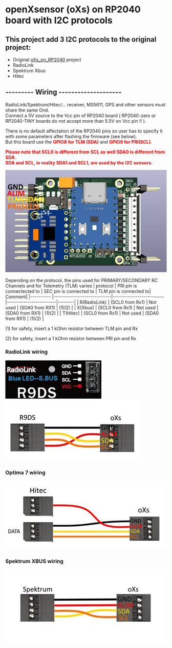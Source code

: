 # openXsensor (oXs) on RP2040 board with I2C protocols

## This project add 3 I2C protocols to the original project:
- Original [oXs_on_RP2040](https://github.com/mstrens/oXs_on_RP2040/tree/test) project
- RadioLink
- Spektrum Xbus
- Hitec 

## --------- Wiring --------------------

RadioLink/Spektrum/Hitec/... receiver, MS5611, GPS and other sensors must share the same Gnd.  
Connect a 5V source to the Vcc pin of RP2040 board ( RP2040-zero or RP2040-TINY boards do not accept more than 5.5V on Vcc pin !! ).  

There is no default affectation of the RP2040 pins so user has to specify it with some parameters after flashing the firmware (see below).  
But this board use the <font color=red>**GPIO8 for TLM (SDA)**</font> and <font color=red>**GPIO9 for PRI(SCL)**.</font>  

<font color=red>**Please note that SCL0 is different from SCL as well SDA0 is different from SDA**.</font>  
<font color=red>**SDA and SCL, in reality SDA1 and SCL1, are used by the I2C sensors**.</font>  

![I2C Wiring](https://github.com/pierrotm777/oXs-RP2040-i2c/blob/main/oXsRP2040Full_I2C.jpg)

Depending on the protocol, the pins used for PRIMARY/SECONDARY RC Channels and for Telemetry (TLM) varies
| protocol       | PRI pin is connectected to | SEC pin is connected to | TLM pin is connected to| Comment|
|----------      |----------------------------|-------------------------|------------------------|--------|
| R(RadioLink)   |    (SCL0 from Rx1)         |     Not used            | (SDA0 from RX1)        | (1)(2) |
| X(Xbus)        |    (SCL0 from Rx1)         |     Not used            | (SDA0 from RX1)        | (1)(2) |
| T(Hitec)       |    (SCL0 from Rx1)         |     Not used            | (SDA0 from RX1)        | (1)(2) |

(1) for safety, insert a 1 kOhm resistor between TLM pin and Rx 

(2) for safety, insert a 1 kOhm resistor between PRI pin and Rx

### RadioLink wiring
![R9DS](https://github.com/pierrotm777/oXs-RP2040-i2c/blob/main/RadioLink_R9DS.jpg)
![Connection](https://github.com/pierrotm777/oXs-RP2040-i2c/blob/main/RadioLink_Telemetry.jpg)  

### Optima 7 wiring
![Optima 7](https://github.com/pierrotm777/oXs-RP2040-i2c/blob/main/Hitec_Optima7_Telemetry.jpg)  

### Spektrum XBUS wiring
![Connection](https://github.com/pierrotm777/oXs-RP2040-i2c/blob/main/Spektrum_XBUS_Telemetry.jpg)  
